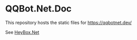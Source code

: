 # QQBot.Net.Doc

This repository hosts the static files for https://qqbotnet.dev/

See [HeyBox.Net](https://github.com/gehongyan/QQBot.Net)
